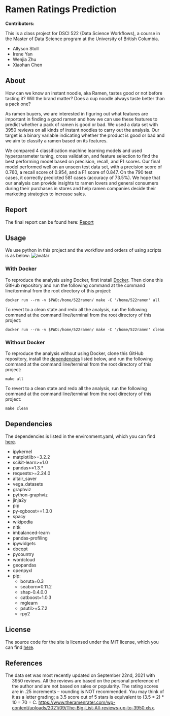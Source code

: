 # Ramen Ratings Prediction

**Contributors:**

This is a class project for DSCI 522 (Data Science Workflows), a course in the Master of Data Science program at the University of British Columbia.

  - Allyson Stoll
  - Irene Yan
  - Wenjia Zhu
  - Xiaohan Chen

## About
  How can we know an instant noodle, aka Ramen, tastes good or not before tasting it? Will the brand matter? Does a cup noodle always taste better than a pack one?

  As ramen buyers, we are interested in figuring out what features are important in finding a good ramen and how we can use these features to predict whether a pack of ramen is good or bad. We used a data set with 3950 reviews on all kinds of instant noodles to carry out the analysis. Our target is a binary variable indicating whether the product is good or bad and we aim to classify a ramen based on its features.
  
  We compared 4 classification machine learning models and used hyperparameter tuning, cross validation, and feature selection to find the best performing model based on precision, recall, and F1 scores. Our final model performed well on an unseen test data set, with a precision score of 0.760, a recall score of 0.954, and a F1 score of 0.847. On the 790 test cases, it correctly predicted 581 cases (accuracy of 73.5%).  We hope that our analysis can provide insights to ramen lovers and general consumers during their purchases in stores and help ramen companies decide their marketing strategies to increase sales.

## Report
The final report can be found here: [Report](https://github.com/PANDASANG1231/522_Ramen/blob/main/doc/ramen_ratings_report.html)

## Usage

We use python in this project and the workflow and orders of using scripts is as below:
![avatar](workflow.png)

### With Docker

To reproduce the analysis using Docker, first install [Docker](https://www.docker.com/get-started). Then clone this GitHub
repository and run the following command at the command line/terminal
from the root directory of this project:

```
docker run --rm -v $PWD:/home/522ramen/ make -C '/home/522ramen' all
```

To revert to a clean state and redo all the analysis, run the following command at the command line/terminal from the root directory of this project:

```
docker run --rm -v $PWD:/home/522ramen/ make -C '/home/522ramen' clean
```

### Without Docker
To reproduce the analysis without using Docker, clone this GitHub repository, install the [dependencies](#dependencies) listed below, and run the following command at the command line/terminal from the root directory of this project:

```
make all
```

To revert to a clean state and redo all the analysis, run the following command at the command line/terminal from the root directory of this project:

```
make clean
```

## Dependencies

The dependencies is listed in the environment.yaml, which you can find [here](https://raw.githubusercontent.com/PANDASANG1231/522_Ramen/main/environment.yaml).

 - ipykernel
  - matplotlib>=3.2.2
  - scikit-learn>=1.0
  - pandas>=1.3.*
  - requests>=2.24.0
  - altair_saver
  - vega_datasets
  - graphviz
  - python-graphviz
  - jinja2y
  - pip
  - py-xgboost==1.3.0
  - spacy
  - wikipedia
  - nltk
  - imbalanced-learn
  - pandas-profiling
  - ipywidgets
  - docopt
  - pycountry
  - wordcloud
  - geopandas
  - openpyxl
  - pip:
    - boruta=0.3
    - seaborn=0.11.2
    - shap-0.4.0.0
    - catboost=1.0.3
    - mglearn
    - psutil>=5.7.2
    - rpy2

## License

The source code for the site is licensed under the MIT license, which you can find [here](https://raw.githubusercontent.com/PANDASANG1231/522_Ramen/main/LICENSE).

## References

<div id="refs" class="references hanging-indent">

<div id="ref-Dua2019">

The data set was most recently updated on September 22nd, 2021 with 3950 reviews.
All the reviews are based on the personal preference of the author and are not based on sales or popularity. The rating scores are in .25 increments – rounding is NOT recommended. You may think of it as a letter grading; a 3.5 score out of 5 stars is equivalent to (3.5 * 2) * 10 = 70 = C.
 <https://www.theramenrater.com/wp-content/uploads/2021/09/The-Big-List-All-reviews-up-to-3950.xlsx>.
</div>

</div>
